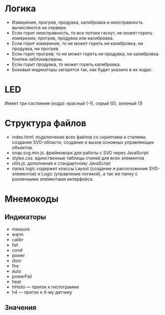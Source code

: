 # Логика
+ Измерение, прогрев, продувка, калибровка и неисправность вычисляются на сервере.
+ Если горит неисправность, то все потоки гаснут, не может гореть измерение, прогрев, продувка или калибровка.
+ Если горит измерение, то не может гореть ни калибровка, ни продувка, ни прогрев.
+ Если горит прогрев, то не может гореть ни продувка, ни калибровка. Кнопки заблокированы.
+ Если горит продувка, то может гореть калибровка.
+ Боковые индикаторы загорятся так, как будет указано в их кодах.

# LED
Имеет три состояния (кода): красный (-1), серый (0), зеленый (1)

# Структура файлов
+ index.html: подключение всех файлов со скриптами и стилями, создание SVG-области, создание и вызов основных управляющих объектов.
+ snap.svg.min.js: фреймоворк для работы с SVG через JavaScript
+ styles.css: единственные таблицы стилей для всех элементов
+ utils.js: дополнения к стандартному JavaScript
+ папка logic содержит классы Layout (создание и расположение SVG-элементов) и Logic (управление логикой), а так же папку с различными элементами интерфейса.

# Мнемокоды
## Индикаторы
+ measure
+ warm
+ calibr
+ fail
+ cond
+ power
+ door
+ fire
+ auto
+ powerFail
+ heat
+ hHisto — приток к гистограмме
+ h4 — приток к 4-му датчику
## Значения
